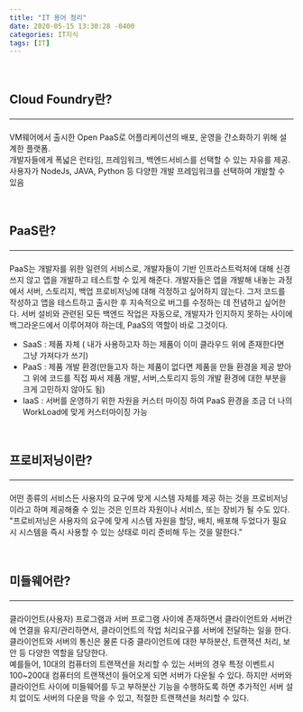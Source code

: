 ```yaml
---
title: "IT 용어 정리"
date: 2020-05-15 13:30:28 -0400
categories: IT지식
tags: [IT]
---
```


<br>

## Cloud Foundry란? <hr>
VM웨어에서 출시한 Open PaaS로 
어플리케이션의 배포, 운영을 간소화하기 위해 설계한 플랫폼.<br>
개발자들에게 폭넓은 런타임, 프레임워크, 백엔드서비스를 선택할 수 있는 자유를 제공.
사용자가 NodeJs, JAVA, Python 등 다양한 개발 프레임워크를 선택하여 개발할 수 있음

<br>

## PaaS란? <hr>
PaaS는 개발자를 위한 일련의 서비스로, 개발자들이 기반 인프라스트럭처에 대해 신경 쓰지 않고 앱을 개발하고 테스트할 수 있게 해준다. 개발자들은 앱을 개발해 내놓는 과정에서 서버, 스토리지, 백업 프로비저닝에 대해 걱정하고 싶어하지 않는다. 그저 코드를 작성하고 앱을 테스트하고 출시한 후 지속적으로 버그를 수정하는 데 전념하고 싶어한다. 서버 설비와 관련된 모든 백엔드 작업은 자동으로, 개발자가 인지하지 못하는 사이에 백그라운드에서 이루어져야 하는데, PaaS의 역할이 바로 그것이다.

- SaaS : 제품 자체 ( 내가 사용하고자 하는 제품이 이미 클라우드 위에 존재한다면 그냥 가져다가 쓰기)
- PaaS : 제품 개발 환경(만들고자 하는 제품이 없다면 제품을 만들 환경을 제공 받아 그 위에 코드를 직접 짜서 제품 개발, 서버,스토리지 등의 개발 환경에 대한 부분을 크게 고민하지 않아도 됨)
- IaaS : 서버를 운영하기 위한 자원을 커스터 마이징 하여 PaaS 환경을 조금 더 나의 WorkLoad에 맞게 커스터마이징 가능

<br>

## 프로비저닝이란? <hr>
어떤 종류의 서비스든 사용자의 요구에 맞게 시스템 자체를 제공 하는 것을 프로비저닝이라고 하며 제공해줄 수 있는 것은 인프라 자원이나 서비스, 또는 장비가 될 수도 있다.<br>
"프로비저닝은 사용자의 요구에 맞게 시스템 자원을 할당, 배치, 배포해 두었다가 필요 시 시스템을 즉시 사용할 수 있는 상태로 미리 준비해 두는 것을 말한다."

<br>

## 미들웨어란? <hr>
클라이언트(사용자) 프로그램과 서버 프로그램 사이에 존재하면서 클라이언트와 서버간에 연결을 유지/관리하면서, 클라이언트의 작업 처리요구를 서버에 전달하는 일을 한다. 클라이언트와 서버의 통신은 물론 다중 클라이언트에 대한 부하분산, 트랜잭션 처리, 보안 등 다양한 역할을 담당한다.
<br>
예를들어, 10대의 컴퓨터의 트랜잭션을 처리할 수 있는 서버의 경우 특정 이벤트시 100~200대 컴퓨터의 트랜잭션이 들어오게 되면 서버가 다운될 수 있다. 하지만 서버와 클라이언트 사이에 미들웨어를 두고 부하분산 기능을 수행하도록 하면 추가적인 서버 설치 없이도 서버의 다운을 막을 수 있고, 적절한 트랜잭션을 처리할 수 있다. 
<br>


